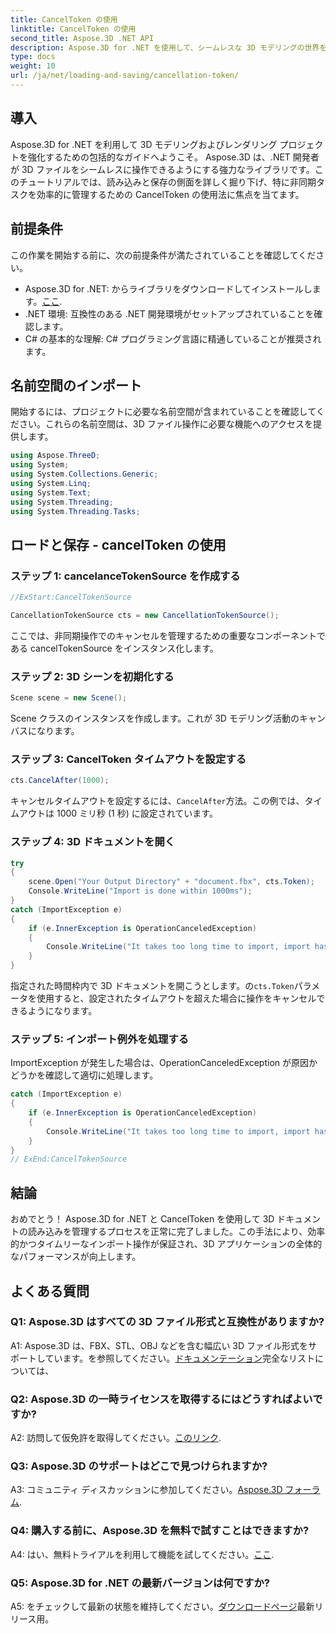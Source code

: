 ```yaml
---
title: CancelToken の使用
linktitle: CancelToken の使用
second_title: Aspose.3D .NET API
description: Aspose.3D for .NET を使用して、シームレスな 3D モデリングの世界を探索してください。 CancelToken を使用して 3D ドキュメントを効率的にロードおよび保存する方法を学びます。
type: docs
weight: 10
url: /ja/net/loading-and-saving/cancellation-token/
---
```

## 導入

Aspose.3D for .NET を利用して 3D モデリングおよびレンダリング プロジェクトを強化するための包括的なガイドへようこそ。 Aspose.3D は、.NET 開発者が 3D ファイルをシームレスに操作できるようにする強力なライブラリです。このチュートリアルでは、読み込みと保存の側面を詳しく掘り下げ、特に非同期タスクを効率的に管理するための CancelToken の使用法に焦点を当てます。

## 前提条件

この作業を開始する前に、次の前提条件が満たされていることを確認してください。

-  Aspose.3D for .NET: からライブラリをダウンロードしてインストールします。[ここ](https://releases.aspose.com/3d/net/).
- .NET 環境: 互換性のある .NET 開発環境がセットアップされていることを確認します。
- C# の基本的な理解: C# プログラミング言語に精通していることが推奨されます。

## 名前空間のインポート

開始するには、プロジェクトに必要な名前空間が含まれていることを確認してください。これらの名前空間は、3D ファイル操作に必要な機能へのアクセスを提供します。

```csharp
using Aspose.ThreeD;
using System;
using System.Collections.Generic;
using System.Linq;
using System.Text;
using System.Threading;
using System.Threading.Tasks;
```

## ロードと保存 - cancelToken の使用

### ステップ 1: cancelanceTokenSource を作成する

```csharp
//ExStart:CancelTokenSource

CancellationTokenSource cts = new CancellationTokenSource();
```

ここでは、非同期操作でのキャンセルを管理するための重要なコンポーネントである cancelTokenSource をインスタンス化します。

### ステップ 2: 3D シーンを初期化する

```csharp
Scene scene = new Scene();
```

Scene クラスのインスタンスを作成します。これが 3D モデリング活動のキャンバスになります。

### ステップ 3: CancelToken タイムアウトを設定する

```csharp
cts.CancelAfter(1000);
```

キャンセルタイムアウトを設定するには、`CancelAfter`方法。この例では、タイムアウトは 1000 ミリ秒 (1 秒) に設定されています。

### ステップ 4: 3D ドキュメントを開く

```csharp
try
{
    scene.Open("Your Output Directory" + "document.fbx", cts.Token);
    Console.WriteLine("Import is done within 1000ms");
}
catch (ImportException e)
{
    if (e.InnerException is OperationCanceledException)
    {
        Console.WriteLine("It takes too long time to import, import has been canceled.");
    }
}
```

指定された時間枠内で 3D ドキュメントを開こうとします。の`cts.Token`パラメータを使用すると、設定されたタイムアウトを超えた場合に操作をキャンセルできるようになります。

### ステップ 5: インポート例外を処理する

ImportException が発生した場合は、OperationCanceledException が原因かどうかを確認して適切に処理します。

```csharp
catch (ImportException e)
{
    if (e.InnerException is OperationCanceledException)
    {
        Console.WriteLine("It takes too long time to import, import has been canceled.");
    }
}
// ExEnd:CancelTokenSource
```

## 結論

おめでとう！ Aspose.3D for .NET と CancelToken を使用して 3D ドキュメントの読み込みを管理するプロセスを正常に完了しました。この手法により、効率的かつタイムリーなインポート操作が保証され、3D アプリケーションの全体的なパフォーマンスが向上します。

## よくある質問

### Q1: Aspose.3D はすべての 3D ファイル形式と互換性がありますか?

 A1: Aspose.3D は、FBX、STL、OBJ などを含む幅広い 3D ファイル形式をサポートしています。を参照してください。[ドキュメンテーション](https://reference.aspose.com/3d/net/)完全なリストについては、

### Q2: Aspose.3D の一時ライセンスを取得するにはどうすればよいですか?

 A2: 訪問して仮免許を取得してください。[このリンク](https://purchase.aspose.com/temporary-license/).

### Q3: Aspose.3D のサポートはどこで見つけられますか?

 A3: コミュニティ ディスカッションに参加してください。[Aspose.3D フォーラム](https://forum.aspose.com/c/3d/18).

### Q4: 購入する前に、Aspose.3D を無料で試すことはできますか?

 A4: はい、無料トライアルを利用して機能を試してください。[ここ](https://releases.aspose.com/).

### Q5: Aspose.3D for .NET の最新バージョンは何ですか?

 A5: をチェックして最新の状態を維持してください。[ダウンロードページ](https://releases.aspose.com/3d/net/)最新リリース用。